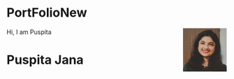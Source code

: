 # PortFolioNew

<p>
  <img align="left" src="PPhoto.png" border_radius="50%" style="width: 100px; height: 100px;float:right;"/>
  <p>Hi, I am Puspita 
    <h1>Puspita Jana</h1>
  </p>
</p>
